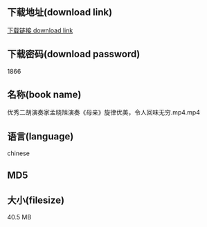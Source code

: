 ## 下载地址(download link)
[下载链接 download link](https://voluble-croquembouche-d321dc.netlify.app/?s=%E4%BC%98%E7%A7%80%E4%BA%8C%E8%83%A1%E6%BC%94%E5%A5%8F%E5%AE%B6%E5%AD%9F%E6%99%93%E6%97%AD%E6%BC%94%E5%A5%8F%E3%80%8A%E6%AF%8D%E4%BA%B2%E3%80%8B%E6%97%8B%E5%BE%8B%E4%BC%98%E7%BE%8E%EF%BC%8C%E4%BB%A4%E4%BA%BA%E5%9B%9E%E5%91%B3%E6%97%A0%E7%A9%B7.mp4)

## 下载密码(download password)
1866

## 名称(book name)
优秀二胡演奏家孟晓旭演奏《母亲》旋律优美，令人回味无穷.mp4.mp4

## 语言(language)
chinese

## MD5


## 大小(filesize)
40.5 MB
